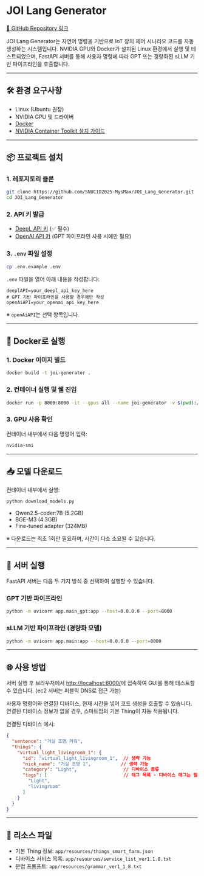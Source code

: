 # JOI Lang Generator

[🔗 GitHub Repository 링크](https://github.com/SNUCID2025-MysMax/JOI_Lang_Generator)

JOI Lang Generator는 자연어 명령을 기반으로 IoT 장치 제어 시나리오 코드를 자동 생성하는 시스템입니다. NVIDIA GPU와 Docker가 설치된 Linux 환경에서 실행 및 테스트되었으며, FastAPI 서버를 통해 사용자 명령에 따라 GPT 또는 경량화된 sLLM 기반 파이프라인을 호출합니다.

---

## 🛠️ 환경 요구사항

- Linux (Ubuntu 권장)
- NVIDIA GPU 및 드라이버
- [Docker](https://docs.docker.com/get-docker/)
- [NVIDIA Container Toolkit 설치 가이드](https://docs.nvidia.com/datacenter/cloud-native/container-toolkit/latest/install-guide.html)

---

## 📦 프로젝트 설치

### 1. 레포지토리 클론

```bash
git clone https://github.com/SNUCID2025-MysMax/JOI_Lang_Generator.git
cd JOI_Lang_Generator

```

### 2. API 키 발급

- [DeepL API 키](https://www.deepl.com/pro#developer) (✅ 필수)
- [OpenAI API 키](https://openai.com/index/openai-api/) (GPT 파이프라인 사용 시에만 필요)

### 3. `.env` 파일 설정

```bash
cp .env.example .env

```

`.env` 파일을 열어 아래 내용을 작성합니다:

```
deeplAPI=your_deepl_api_key_here
# GPT 기반 파이프라인을 사용할 경우에만 작성
openAiAPI=your_openai_api_key_here

```

※ `openAiAPI`는 선택 항목입니다.

---

## 🐳 Docker로 실행

### 1. Docker 이미지 빌드

```bash
docker build -t joi-generator .

```

### 2. 컨테이너 실행 및 쉘 진입

```bash
docker run -p 8000:8000 -it --gpus all --name joi-generator -v $(pwd):/app joi-generator /bin/bash

```

### 3. GPU 사용 확인

컨테이너 내부에서 다음 명령어 입력:

```bash
nvidia-smi

```

---

## 📥 모델 다운로드

컨테이너 내부에서 실행:

```bash
python download_models.py

```

- Qwen2.5-coder:7B (5.2GB)
- BGE-M3 (4.3GB)
- Fine-tuned adapter (324MB)

※ 다운로드는 최초 1회만 필요하며, 시간이 다소 소요될 수 있습니다.

---

## 🚀 서버 실행

FastAPI 서버는 다음 두 가지 방식 중 선택하여 실행할 수 있습니다.

### GPT 기반 파이프라인

```bash
python -m uvicorn app.main_gpt:app --host=0.0.0.0 --port=8000

```

### sLLM 기반 파이프라인 (경량화 모델)

```bash
python -m uvicorn app.main:app --host=0.0.0.0 --port=8000

```

---

## 🌐 사용 방법

서버 실행 후 브라우저에서 [http://localhost:8000/](http://localhost:8000/)에 접속하여 GUI를 통해 테스트할 수 있습니다. 
(ec2 서버는 퍼블릭 DNS로 접근 가능)

사용자 명령어와 연결된 디바이스, 현재 시간을 넣어 코드 생성을 호출할 수 있습니다. 연결된 디바이스 정보가 없을 경우, 스마트팜의 기본 Thing이 자동 적용됩니다.


연결된 디바이스 예시:

```json
{
  "sentence": "거실 조명 켜줘",
  "things": {
    "virtual_light_livingroom_1": {
      "id": "virtual_light_livingroom_1",  // 생략 가능
      "nick_name": "거실 조명 1",           // 생략 가능
      "category": "Light",                 // 디바이스 종류
      "tags": [                            // 태그 목록 - 디바이스 태그는 필수
        "Light",
        "livingroom"
      ]
    }
  }
}

```


---

## 📁 리소스 파일

- 기본 Thing 정보: `app/resources/things_smart_farm.json`
- 디바이스 서비스 목록: `app/resources/service_list_ver1.1.8.txt`
- 문법 프롬프트: `app/resources/grammar_ver1_1_8.txt`